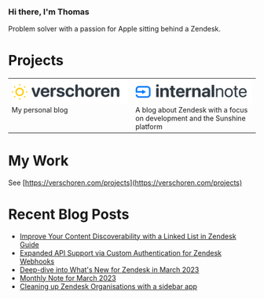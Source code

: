 ### Hi there, I'm Thomas
Problem solver with a passion for Apple sitting behind a Zendesk.

# Projects
<table style="border: none;">
<tr style="border:none;">
  <td style="width:50%;border:none;" valign="top">
    <a href="https://verschoren.com" target="_blank"><img width="100%" style="max-width:250px" src="verschoren.png"></a><br>
    My personal blog
    </td>
    <td style="width:50%;border:none;" valign="top">
    <a href="https://internalnote.com" target="_blank"> <img width="100%" style="max-width:250px" src="internalnote.png"></a><br>
    A blog about Zendesk with a focus on development and the Sunshine platform
    </td>
  </tr>
</table>

# My Work
See [https://verschoren.com/projects](https://verschoren.com/projects)

# Recent Blog Posts
* [Improve Your Content Discoverability with a Linked List in Zendesk Guide](https://internalnote.com/linked-list-for-guide/)
* [Expanded API Support via Custom Authentication for Zendesk Webhooks](https://internalnote.com/custom-authentication-for-webhooks-update/)
* [Deep-dive into What's New for Zendesk in March 2023](https://internalnote.com/whats-new-march-2023/)
* [Monthly Note for March 2023](https://internalnote.com/link-list-for-march-2023/)
* [Cleaning up Zendesk Organisations with a sidebar app](https://internalnote.com/cleaning-up-organisations-with-a-sidebar-app/)
